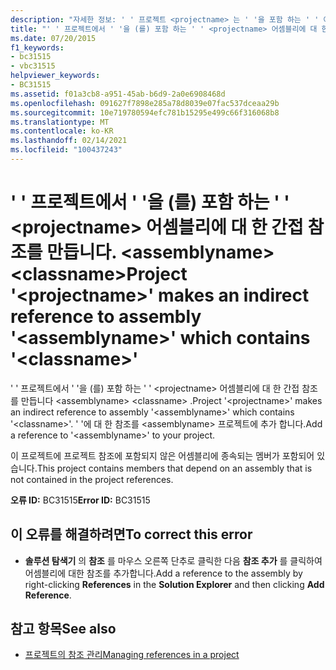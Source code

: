 ```yaml
---
description: "자세한 정보: ' ' 프로젝트 <projectname> 는 ' '을 포함 하는 ' ' 어셈블리에 대 한 간접 참조를 만듭니다. <assemblyname> <classname>"
title: "' ' 프로젝트에서 ' '을 (를) 포함 하는 ' ' <projectname> 어셈블리에 대 한 간접 참조를 만듭니다. <assemblyname> <classname>"
ms.date: 07/20/2015
f1_keywords:
- bc31515
- vbc31515
helpviewer_keywords:
- BC31515
ms.assetid: f01a3cb8-a951-45ab-b6d9-2a0e6908468d
ms.openlocfilehash: 091627f7898e285a78d8039e07fac537dceaa29b
ms.sourcegitcommit: 10e719780594efc781b15295e499c66f316068b8
ms.translationtype: MT
ms.contentlocale: ko-KR
ms.lasthandoff: 02/14/2021
ms.locfileid: "100437243"
---
```

# <a name="project-projectname-makes-an-indirect-reference-to-assembly-assemblyname-which-contains-classname"></a><span data-ttu-id="af01f-103">' ' 프로젝트에서 ' '을 (를) 포함 하는 ' ' \<projectname> 어셈블리에 대 한 간접 참조를 만듭니다. \<assemblyname> \<classname></span><span class="sxs-lookup"><span data-stu-id="af01f-103">Project '\<projectname>' makes an indirect reference to assembly '\<assemblyname>' which contains '\<classname>'</span></span>

<span data-ttu-id="af01f-104">' ' 프로젝트에서 ' '을 (를) 포함 하는 ' ' \<projectname> 어셈블리에 대 한 간접 참조를 만듭니다 \<assemblyname> \<classname> .</span><span class="sxs-lookup"><span data-stu-id="af01f-104">Project '\<projectname>' makes an indirect reference to assembly '\<assemblyname>' which contains '\<classname>'.</span></span> <span data-ttu-id="af01f-105">' '에 대 한 참조를 \<assemblyname> 프로젝트에 추가 합니다.</span><span class="sxs-lookup"><span data-stu-id="af01f-105">Add a reference to '\<assemblyname>' to your project.</span></span>  
  
 <span data-ttu-id="af01f-106">이 프로젝트에 프로젝트 참조에 포함되지 않은 어셈블리에 종속되는 멤버가 포함되어 있습니다.</span><span class="sxs-lookup"><span data-stu-id="af01f-106">This project contains members that depend on an assembly that is not contained in the project references.</span></span>  
  
 <span data-ttu-id="af01f-107">**오류 ID:** BC31515</span><span class="sxs-lookup"><span data-stu-id="af01f-107">**Error ID:** BC31515</span></span>  
  
## <a name="to-correct-this-error"></a><span data-ttu-id="af01f-108">이 오류를 해결하려면</span><span class="sxs-lookup"><span data-stu-id="af01f-108">To correct this error</span></span>  
  
- <span data-ttu-id="af01f-109">**솔루션 탐색기** 의 **참조** 를 마우스 오른쪽 단추로 클릭한 다음 **참조 추가** 를 클릭하여 어셈블리에 대한 참조를 추가합니다.</span><span class="sxs-lookup"><span data-stu-id="af01f-109">Add a reference to the assembly by right-clicking **References** in the **Solution Explorer** and then clicking **Add Reference**.</span></span>  
  
## <a name="see-also"></a><span data-ttu-id="af01f-110">참고 항목</span><span class="sxs-lookup"><span data-stu-id="af01f-110">See also</span></span>

- [<span data-ttu-id="af01f-111">프로젝트의 참조 관리</span><span class="sxs-lookup"><span data-stu-id="af01f-111">Managing references in a project</span></span>](/visualstudio/ide/managing-references-in-a-project)
